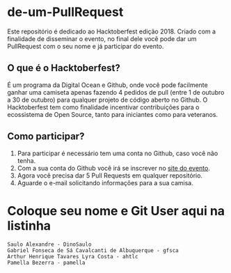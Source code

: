 # de-um-PullRequest
Este repositório é dedicado ao Hacktoberfest edição 2018.
Criado com a finalidade de disseminar o evento, no final dele você pode dar um PullRequest com o seu nome e já participar do evento.

## O que é o Hacktoberfest?
É um programa da Digital Ocean e Github, onde você pode facilmente ganhar uma camiseta apenas fazendo 4 pedidos de pull (entre 1 de outubro a 30 de outubro) para qualquer projeto de código aberto no Github.
O Hacktoberfest tem como finalidade incentivar contribuições para o ecossistema de Open Source, tanto para iniciantes como para veteranos.

## Como participar?
1. Para participar é necessário tem uma conta no Github, caso você não tenha.
2. Com a sua conta do Github você irá se inscrever no [site do evento](https://hacktoberfest.digitalocean.com/).
3. Agora você precisa dar 5 Pull Requests em qualquer repositório.
4. Aguarde o e-mail solicitando informações para a sua camisa.

# Coloque seu nome e Git User aqui na listinha

```
Saulo Alexandre - DinoSaulo
Gabriel Fonseca de Sá Cavalcanti de Albuquerque - gfsca
Arthur Henrique Tavares Lyra Costa - ahtlc
Pamella Bezerra - pamella
```
